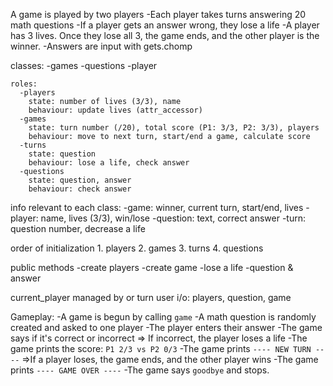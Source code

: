 A game is played by two players
-Each player takes turns answering 20 math questions
-If a player gets an answer wrong, they lose a life
-A player has 3 lives. Once they lose all 3, the game ends, and the other player is the winner.
-Answers are input with gets.chomp

classes: 
    -games
    -questions
    -player

    roles:
      -players
        state: number of lives (3/3), name
        behaviour: update lives (attr_accessor)
      -games
        state: turn number (/20), total score (P1: 3/3, P2: 3/3), players
        behaviour: move to next turn, start/end a game, calculate score
      -turns
        state: question
        behaviour: lose a life, check answer
      -questions
        state: question, answer
        behaviour: check answer

  info relevant to each class:
    -game: winner, current turn, start/end, lives
    -player: name, lives (3/3), win/lose
    -question: text, correct answer
    -turn: question number, decrease a life

  order of initialization 
    1. players
    2. games
    3. turns
    4. questions

  public methods
    -create players
    -create game
    -lose a life
    -question & answer
  
  current_player managed by or turn
  user i/o: players, question, game 

Gameplay:
-A game is begun by calling `game`
-A math question is randomly created and asked to one player
-The player enters their answer
-The game says if it's correct or incorrect
=> If incorrect, the player loses a life
-The game prints the score: `P1 2/3 vs P2 0/3`
-The game prints `---- NEW TURN ----`
=>If a player loses, the game ends, and the other player wins
-The game prints `---- GAME OVER ----`
-The game says `goodbye` and stops.